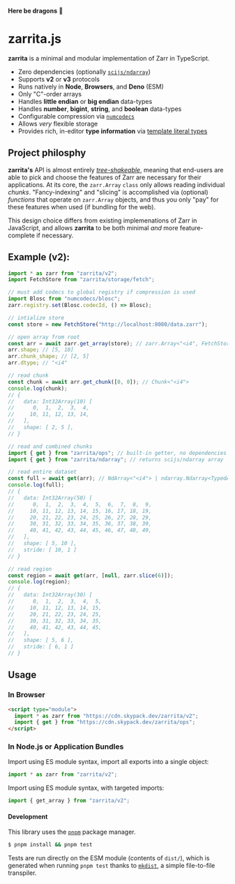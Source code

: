 **Here be dragons** 🐉

# zarrita.js

**zarrita** is a minimal and modular implementation of Zarr in TypeScript.

- Zero dependencies (optionally [`scijs/ndarray`](https://github.com/scijs/ndarray))
- Supports **v2** or **v3** protocols 
- Runs natively in **Node**, **Browsers**, and **Deno** (ESM)
- Only "C"-order arrays
- Handles **little endian** or **big endian** data-types
- Handles **number**, **bigint**, **string**, and **boolean** data-types
- Configurable compression via [`numcodecs`](https://github.com/manzt/numcodecs.js)
- Allows _very_ flexible storage
- Provides rich, in-editor **type information** via [template literal types](https://www.typescriptlang.org/docs/handbook/2/template-literal-types.html)

## Project philosphy

**zarrita's** API is almost entirely [_tree-shakeable_](https://developer.mozilla.org/en-US/docs/Glossary/Tree_shaking), 
meaning that end-users are able to pick and choose the features of Zarr are necessary
for their applications. At its core, the `zarr.Array` `class` only allows reading individual
_chunks_. "Fancy-indexing" and "slicing" is accomplished via (optional) _functions_ that 
operate on `zarr.Array` objects, and thus you only "pay" for these features when used
(if bundling for the web).

This design choice differs from existing implemenations of Zarr in JavaScript, and
allows **zarrita** to be both minimal _and_ more feature-complete if necessary.

## Example (v2):

```javascript
import * as zarr from "zarrita/v2";
import FetchStore from "zarrita/storage/fetch";

// must add codecs to global registry if compression is used
import Blosc from "numcodecs/blosc";
zarr.registry.set(Blosc.codecId, () => Blosc);

// intialize store
const store = new FetchStore("http://localhost:8080/data.zarr");

// open array from root
const arr = await zarr.get_array(store); // zarr.Array<"<i4", FetchStore, "/">
arr.shape; // [5, 10]
arr.chunk_shape; // [2, 5]
arr.dtype; // "<i4"

// read chunk
const chunk = await arr.get_chunk([0, 0]); // Chunk<"<i4">
console.log(chunk);
// {
//   data: Int32Array(10) [
//      0,  1,  2,  3,  4,
//     10, 11, 12, 13, 14,
//   ],
//   shape: [ 2, 5 ],
// }

// read and combined chunks
import { get } from "zarrita/ops"; // built-in getter, no dependencies
import { get } from "zarrita/ndarray"; // returns scijs/ndarray array

// read entire dataset
const full = await get(arr); // NdArray<"<i4"> | ndarray.Ndarray<TypedArray<"<i4">>
console.log(full);
// {
//   data: Int32Array(50) [
//      0,  1,  2,  3,  4,  5,  6,  7,  8,  9,
//     10, 11, 12, 13, 14, 15, 16, 17, 18, 19,
//     20, 21, 22, 23, 24, 25, 26, 27, 28, 29,
//     30, 31, 32, 33, 34, 35, 36, 37, 38, 39,
//     40, 41, 42, 43, 44, 45, 46, 47, 48, 49,
//   ],
//   shape: [ 5, 10 ],
//   stride: [ 10, 1 ]
// }

// read region
const region = await get(arr, [null, zarr.slice(6)]);
console.log(region);
// {
//   data: Int32Array(30) [
//      0,  1,  2,  3,  4,  5,
//     10, 11, 12, 13, 14, 15,
//     20, 21, 22, 23, 24, 25,
//     30, 31, 32, 33, 34, 35,
//     40, 41, 42, 43, 44, 45,
//   ],
//   shape: [ 5, 6 ],
//   stride: [ 6, 1 ]
// }
```

## Usage

### In Browser

```html
<script type="module">
  import * as zarr from "https://cdn.skypack.dev/zarrita/v2";
  import { get } from "https://cdn.skypack.dev/zarrita/ops";
</script>
```

### In Node.js or Application Bundles

Import using ES module syntax, import all exports into a single object:

```javascript
import * as zarr from "zarrita/v2";
```

Import using ES module syntax, with targeted imports:

```javascript
import { get_array } from "zarrita/v2";
```

#### Development

This library uses the [`pnpm`](https://pnpm.io/) package manager.

```bash
$ pnpm install && pnpm test
```

Tests are run directly on the ESM module (contents of `dist/`), which is generated when
running `pnpm test` thanks to [`mkdist`](https://github.com/unjs/mkdist), a simple
file-to-file transpiler.
